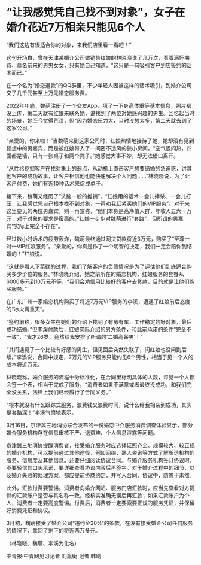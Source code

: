 # “让我感觉凭自己找不到对象”，女子在婚介花近7万相亲只能见6个人

“我们这边有很适合你的对象，来我们店里看一看吧！”

这句开场白，曾在天津某婚介公司做销售红娘的林晓晓说了几万次，看着满怀期待、慕名前来的男男女女，只有她自己知道，“这只是一句吸引客户到店签约的话术而已。”

在一个名为“婚恋退款”的QQ群里，不少年轻人因被这样的话术吸引，到婚介公司交了几千元甚至上万元婚恋服务费。

2022年年底，魏萌注册了一个交友App，填了一下身高体重等基本信息，照片都没上传，第二天就有红娘来联系她，说找到了两位对她感兴趣的男生。回忆起当时的场景，她至今觉得荒谬，但“因为婚恋压力大，当时没想太多，第二天就去到了这家公司。”

“亲爱的，你来啦！”当魏萌来到这家公司时，红娘热情地接待了她，她却没有见到预想中的男嘉宾，而是被红娘带入了一间密不透风的狭小房间，“空气很闷热，四面都是墙，只有一张桌子和两个凳子。”她感觉大事不妙，却无法借口离开。

“从性格挖掘客户在找对象上的弱点，从动机上直击客户想要结婚的急迫感，讲其他客户的成功故事，让客户相信他也能快速解决个人问题……”林晓晓说，为了让客户付费，她们有近10种话术来促成单子。

接下来，魏萌又经历了“洗脑一般的推销”，“红娘用的话术一会儿捧杀、一会儿打压，让我感觉凭自己根本找不到对象，一再劝我赶紧买她们的VIP服务”。对于来这里要见的两位男嘉宾，则一再宣称，“他们本身是高净值人群，年收入五六十万元，对于对象的要求是蛮高的。”红娘一步步对魏萌进行“套路”，但所谓的男嘉宾“实际上完全不存在”。

经过数小时话术的疲劳轰炸，魏萌最终通过网贷贷款将近3万元，购买了“至尊一对一VIP红娘服务”。“亲爱的，你真是作了一个明智的决定，我们一定会陪你到结婚的！”红娘说。

“这就是看人下菜碟的过程，我们了解客户的负债情况是为了评估他们到底适合购买多少价位的服务。”林晓晓介绍，她之前所在的婚恋机构，红娘服务的套餐从6000多元到10万元不等，“我们会劝信用比较好的客户去贷款，目的就是让他们购买服务。”

在广东广州一家婚恋机构购买了将近7万元VIP服务的李溪，遭遇了红娘前后态度的“冰火两重天”。

“签约前称，很多女生在她们的介绍下找到了有房有车、工作稳定的好对象，最后成功结婚。”但李溪付款后，红娘实际介绍的男方条件，和此前承诺的条件“完全不一致”，“我才26岁，竟然给我安排了所谓的‘二婚高薪男’！”

“其间遇见了一个比较有好感的男生，但见面后突然失联了，问红娘也没问到后续。”李溪说，合同中规定，7万元的VIP服务只能约见6个男性，相当于见一个人的成本将近万元。

林晓晓称，婚介服务的流程十分标准化，在合同里标明具体的人数，每见一个人都会签一个表，相当于完成了服务，“消费者如果不满意或者最终没成功，和我们完全没关系，法律上我们已经履行了合同义务。”

“根本就没有什么跟踪式服务，浪费钱又浪费时间，说什么给我相亲到成功，其实是套路深！”李溪气愤地表示。

3月16日，京津冀三地消协联合发布的一份婚恋中介服务消费调查体验显示，部分婚介服务机构存在信息审核不严、退费难、个人信息泄露等问题。

京津冀三地消协提醒消费者，接受婚介服务时应选择证照齐全、规模较大、较正规的婚介机构，可以提前通过其他途径，例如网络、熟人咨询等方式了解所选机构的服务、信用度及其他信息。还要仔细阅读协议合同。与婚介服务机构签订协议时，不要轻信其口头承诺，要详细查看协议内容后再签字。对于婚介过程中的细节，以及婚介失败的处理方案，都应提前协商约定，并写入合同、协议中，防患于未然。

此外，汇款付费要警惕。消费者向婚介网站、服务门店汇款时，应当先查看对方提供的汇款账户是否与其名称一致，经核实准确无误后再汇款；如果汇款账户为个人，消费者一定要高度警惕。付费后，消费者一定要索要正规的服务凭证，并保留好消费凭证和协议。

3月初，魏萌接受了婚介公司“违约金30%”的条款，在没有接受婚介公司任何服务的情况下，拿回了剩下的将近两万多元。

（林晓晓、魏萌、李溪为化名）

中青报·中青网见习记者 刘胤衡 记者 韩飏

